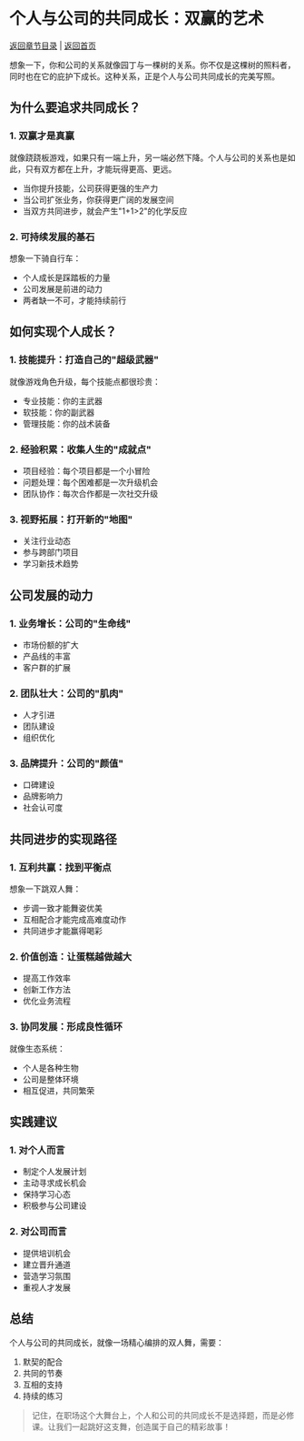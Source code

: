 # 个人与公司的共同成长：双赢的艺术

[返回章节目录](./index.md) | [返回首页](../README.md)

想象一下，你和公司的关系就像园丁与一棵树的关系。你不仅是这棵树的照料者，同时也在它的庇护下成长。这种关系，正是个人与公司共同成长的完美写照。

## 为什么要追求共同成长？

### 1. 双赢才是真赢

就像跷跷板游戏，如果只有一端上升，另一端必然下降。个人与公司的关系也是如此，只有双方都在上升，才能玩得更高、更远。

- 当你提升技能，公司获得更强的生产力
- 当公司扩张业务，你获得更广阔的发展空间
- 当双方共同进步，就会产生"1+1>2"的化学反应

### 2. 可持续发展的基石

想象一下骑自行车：
- 个人成长是踩踏板的力量
- 公司发展是前进的动力
- 两者缺一不可，才能持续前行

## 如何实现个人成长？

### 1. 技能提升：打造自己的"超级武器"

就像游戏角色升级，每个技能点都很珍贵：
- 专业技能：你的主武器
- 软技能：你的副武器
- 管理技能：你的战术装备

### 2. 经验积累：收集人生的"成就点"

- 项目经验：每个项目都是一个小冒险
- 问题处理：每个困难都是一次升级机会
- 团队协作：每次合作都是一次社交升级

### 3. 视野拓展：打开新的"地图"

- 关注行业动态
- 参与跨部门项目
- 学习新技术趋势

## 公司发展的动力

### 1. 业务增长：公司的"生命线"

- 市场份额的扩大
- 产品线的丰富
- 客户群的扩展

### 2. 团队壮大：公司的"肌肉"

- 人才引进
- 团队建设
- 组织优化

### 3. 品牌提升：公司的"颜值"

- 口碑建设
- 品牌影响力
- 社会认可度

## 共同进步的实现路径

### 1. 互利共赢：找到平衡点

想象一下跳双人舞：
- 步调一致才能舞姿优美
- 互相配合才能完成高难度动作
- 共同进步才能赢得喝彩

### 2. 价值创造：让蛋糕越做越大

- 提高工作效率
- 创新工作方法
- 优化业务流程

### 3. 协同发展：形成良性循环

就像生态系统：
- 个人是各种生物
- 公司是整体环境
- 相互促进，共同繁荣

## 实践建议

### 1. 对个人而言

- 制定个人发展计划
- 主动寻求成长机会
- 保持学习心态
- 积极参与公司建设

### 2. 对公司而言

- 提供培训机会
- 建立晋升通道
- 营造学习氛围
- 重视人才发展

## 总结

个人与公司的共同成长，就像一场精心编排的双人舞，需要：
1. 默契的配合
2. 共同的节奏
3. 互相的支持
4. 持续的练习

> 记住，在职场这个大舞台上，个人和公司的共同成长不是选择题，而是必修课。让我们一起跳好这支舞，创造属于自己的精彩故事！
